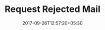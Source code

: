 ---
title: "Request Rejected Mail"
date: 2017-09-26T12:57:20+05:30
draft: false
layout: request-rejected
url: /account/request-rejected-return/

---